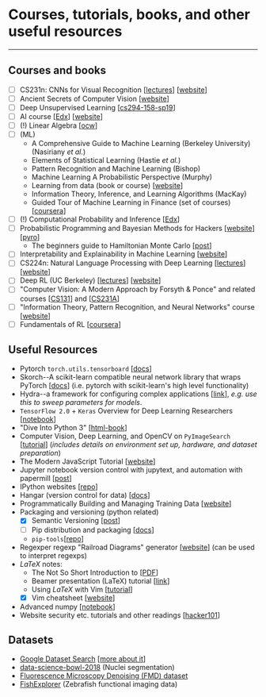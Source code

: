 # Courses, tutorials, books, and other useful resources
---
## Courses and books
* [ ] CS231n: CNNs for Visual Recognition
[[lectures](https://www.youtube.com/playlist?list=PL3FW7Lu3i5JvHM8ljYj-zLfQRF3EO8sYv)]
[[website](http://cs231n.stanford.edu)]
* [ ] Ancient Secrets of Computer Vision
[[website](https://pjreddie.com/courses/computer-vision/)]
* [ ] Deep Unsupervised Learning [[cs294-158-sp19](https://sites.google.com/view/berkeley-cs294-158-sp19/home)]
* [ ] AI course 
[[Edx](https://courses.edx.org/courses/BerkeleyX/CS188.1x-4/1T2015/course/)]
[[website](http://ai.berkeley.edu/lecture_videos.html)]
* [ ] (!) Linear Algebra
[[ocw](https://ocw.mit.edu/courses/mathematics/18-06-linear-algebra-spring-2010/video-lectures/)]
* [ ] (ML)
  - A Comprehensive Guide to Machine Learning (Berkeley University) (Nasiriany _et al._)
  - Elements of Statistical Learning (Hastie *et al.*)
  - Pattern Recognition and Machine Learning (Bishop)
  - Machine Learning A Probabilistic Perspective (Murphy)
  - Learning from data (book or course)
  [[website](https://work.caltech.edu/lectures.html#lectures)]
  - Information Theory, Inference, and Learning Algorithms (MacKay)
  - Guided Tour of Machine Learning in Finance (set of courses)
  [[coursera](https://www.coursera.org/learn/guided-tour-machine-learning-finance/home/welcome)]
* [ ] (!) Computational Probability and Inference
[[Edx](https://courses.edx.org/courses/course-v1:MITx+6.008.1x+3T2016/wiki/MITx.6.008.1x.3T2016/)]
* [ ] Probabilistic Programming and Bayesian Methods for Hackers
[[website](https://github.com/CamDavidsonPilon/Probabilistic-Programming-and-Bayesian-Methods-for-Hackers)]
[[pyro](http://pyro.ai/examples/dmm.html)]
  - The beginners guide to Hamiltonian Monte Carlo
  [[post](https://bayesianbrad.github.io/posts/2019_hmc.html)]
* [ ] Interpretability and Explainability in Machine Learning
[[website](https://interpretable-ml-class.github.io)]
* [ ] CS224n: Natural Language Processing with Deep Learning
[[lectures](https://www.youtube.com/playlist?list=PLoROMvodv4rOhcuXMZkNm7j3fVwBBY42z)]
[[website](http://web.stanford.edu/class/cs224n/)]
* [ ] Deep RL (UC Berkeley)
[[lectures](https://www.youtube.com/playlist?list=PLkFD6_40KJIwhWJpGazJ9VSj9CFMkb79A&app=desktop)]
[[website](http://rail.eecs.berkeley.edu/deeprlcourse/)]
* [ ] "Computer Vision: A Modern Approach by Forsyth & Ponce" and related courses
[[CS131](http://vision.stanford.edu/teaching/cs131_fall1920/syllabus.html)] and
[[CS231A](http://web.stanford.edu/class/cs231a/course_notes.html)]
* [ ] "Information Theory, Pattern Recognition, and Neural Networks" course
[[website](http://www.inference.org.uk/itprnn_lectures/)]
* [ ] Fundamentals of RL [[coursera](https://www.coursera.org/learn/fundamentals-of-reinforcement-learning)]

## Useful Resources
* Pytorch `torch.utils.tensorboard`
[[docs](https://pytorch.org/docs/stable/tensorboard.html)]
* Skorch--A scikit-learn compatible neural network library that wraps PyTorch 
[[docs](https://skorch.readthedocs.io/)] (i.e. pytorch with scikit-learn's high level functionality)
* Hydra--a framework for configuring complex applications [[link](https://cli.dev/docs/intro)], _e.g. use this to sweep parameters for models_.
* `TensorFlow 2.0` + `Keras` Overview for Deep Learning Researchers
[[notebook](https://colab.research.google.com/drive/1UCJt8EYjlzCs1H1d1X0iDGYJsHKwu-NO#scrollTo=zoDjozMFREDU)]
* "Dive Into Python 3"
[[html-book](https://diveintopython3.problemsolving.io/index.html)]
* Computer Vision, Deep Learning, and OpenCV on `PyImageSearch`
[[tutorial](https://www.pyimagesearch.com/start-here/)] (_includes details on environment set up, hardware, and dataset preparation_)
* The Modern JavaScript Tutorial [[website](https://javascript.info)]
* Jupyter notebook version control with jupytext, and automation with papermill
[[post](https://medium.com/capital-fund-management/automated-reports-with-jupyter-notebooks-using-jupytext-and-papermill-619e60c37330)]
* IPython websites
[[repo](https://github.com/stephenslab/ipynb-website)]
* Hangar (version control for data)
[[docs](https://hangar-py.readthedocs.io/en/latest/readme.html)]
* Programmatically Building and Managing Training Data
[[website](https://www.snorkel.org)]
* Packaging and versioning (python related)
  * [x] Semantic Versioning [[post](https://semver.org)]
  * [ ] Pip distribution and packaging
  [[docs](https://packaging.python.org/guides/distributing-packages-using-setuptools/#choosing-a-versioning-scheme)]
  * `pip-tools`[[repo](https://github.com/jazzband/pip-tools)]
* Regexper regexp "Railroad Diagrams" generator
[[website](https://regexper.com)] (can be used to interpret regexps)
* _LaTeX_ notes:
  * The Not So Short Introduction to  [[PDF](https://tobi.oetiker.ch/lshort/lshort.pdf)]
  * Beamer presentation (LaTeX) tutorial
  [[link](https://www.overleaf.com/learn/latex/Beamer_Presentations:_A_Tutorial_for_Beginners_(Part_1)—Getting_Started)]
  * Using _LaTeX_ with Vim
  [[tutorial](https://castel.dev/post/lecture-notes-1/)]
  * [x] Vim cheatsheet [[website](https://vim.rtorr.com)]
* Advanced numpy [[notebook](https://nbviewer.jupyter.org/github/vlad17/np-learn/blob/master/presentation.ipynb)]
* Website security etc. tutorials and other readings
[[hacker101](https://www.hacker101.com/resources)]

## Datasets
* [Google Dataset Search](https://toolbox.google.com/datasetsearch) [[more about it](https://ai.google/tools/#datasets)]
* [data-science-bowl-2018](https://www.kaggle.com/c/data-science-bowl-2018/data) (Nuclei segmentation)
* [Fluorescence Microscopy Denoising (FMD) dataset](https://github.com/bmmi/denoising-fluorescence)
* [FishExplorer](https://github.com/xiuyechen/fishexplorer) (Zebrafish functional imaging data)
